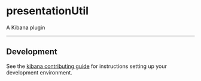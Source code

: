 # presentationUtil

A Kibana plugin

---

## Development

See the [kibana contributing guide](https://github.com/elastic/kibana/blob/master/CONTRIBUTING.md) for instructions setting up your development environment.
